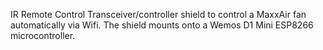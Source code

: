 IR Remote Control Transceiver/controller shield to control a MaxxAir fan automatically via Wifi. The shield mounts onto a Wemos D1 Mini ESP8266 microcontroller. 

